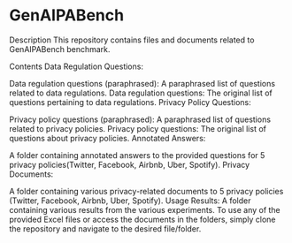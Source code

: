 # GenAIPABench
Description
This repository contains files and documents related to GenAIPABench benchmark.

Contents
Data Regulation Questions:

Data regulation questions (paraphrased): A paraphrased list of questions related to data regulations.
Data regulation questions: The original list of questions pertaining to data regulations.
Privacy Policy Questions:

Privacy policy questions (paraphrased): A paraphrased list of questions related to privacy policies.
Privacy policy questions: The original list of questions about privacy policies.
Annotated Answers:

A folder containing annotated answers to the provided questions for 5 privacy policies(Twitter, Facebook, Airbnb, Uber, Spotify).
Privacy Documents:

A folder containing various privacy-related documents to 5 privacy policies (Twitter, Facebook, Airbnb, Uber, Spotify).
Usage
Results:
A folder containing various results from the various experiments.
To use any of the provided Excel files or access the documents in the folders, simply clone the repository and navigate to the desired file/folder.

